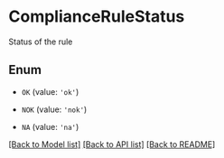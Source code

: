 # ComplianceRuleStatus

Status of the rule

## Enum

* `OK` (value: `'ok'`)

* `NOK` (value: `'nok'`)

* `NA` (value: `'na'`)

[[Back to Model list]](../README.md#documentation-for-models) [[Back to API list]](../README.md#documentation-for-api-endpoints) [[Back to README]](../README.md)


